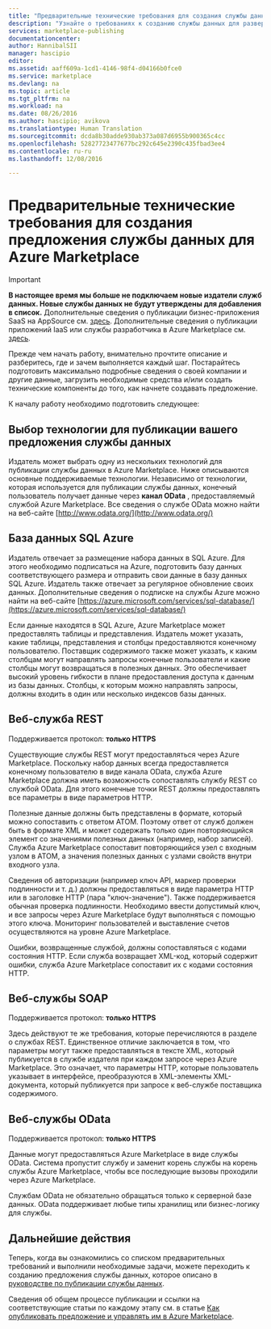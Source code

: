```yaml
---
title: "Предварительные технические требования для создания службы данных для Marketplace | Документация Майкрософт"
description: "Узнайте о требованиях к созданию службы данных для развертывания и продажи в Azure Marketplace"
services: marketplace-publishing
documentationcenter: 
author: HannibalSII
manager: hascipio
editor: 
ms.assetid: aaff609a-1cd1-4146-98f4-d04166b0fce0
ms.service: marketplace
ms.devlang: na
ms.topic: article
ms.tgt_pltfrm: na
ms.workload: na
ms.date: 08/26/2016
ms.author: hascipio; avikova
ms.translationtype: Human Translation
ms.sourcegitcommit: dcda8b30adde930ab373a087d6955b900365c4cc
ms.openlocfilehash: 52827723477677bc292c645e2390c435fbad3ee4
ms.contentlocale: ru-ru
ms.lasthandoff: 12/08/2016

---
```

# <a name="technical-pre-requisites-for-creating-a-data-service-offer-for-the-azure-marketplace"></a>Предварительные технические требования для создания предложения службы данных для Azure Marketplace
> [!IMPORTANT]
> **В настоящее время мы больше не подключаем новые издатели служб данных. Новые службы данных не будут утверждены для добавления в список.** Дополнительные сведения о публикации бизнес-приложения SaaS на AppSource см. [здесь](https://appsource.microsoft.com/partners). Дополнительные сведения о публикации приложений IaaS или службы разработчика в Azure Marketplace см. [здесь](https://azure.microsoft.com/marketplace/programs/certified/).
> 
> 

Прежде чем начать работу, внимательно прочтите описание и разберитесь, где и зачем выполняется каждый шаг. Постарайтесь подготовить максимально подробные сведения о своей компании и другие данные, загрузить необходимые средства и/или создать технические компоненты до того, как начнете создавать предложение.

К началу работу необходимо подготовить следующее:

## <a name="make-a-decision-on-what-technology-will-be-used-to-publish-your-data-service-offer"></a>Выбор технологии для публикации вашего предложения службы данных
Издатель может выбрать одну из нескольких технологий для публикации службы данных в Azure Marketplace. Ниже описываются основные поддерживаемые технологии. Независимо от технологии, которая используется для публикации службы данных, конечный пользователь получает данные через **канал OData** , предоставляемый службой Azure Marketplace. Все сведения о службе OData можно найти на веб-сайте [http://www.odata.org/](http://www.odata.org/)

## <a name="sql-azure-database"></a>База данных SQL Azure
Издатель отвечает за размещение набора данных в SQL Azure. Для этого необходимо подписаться на Azure, подготовить базу данных соответствующего размера и отправить свои данные в базу данных SQL Azure. Издатель также отвечает за регулярное обновление своих данных. Дополнительные сведения о подписке на службы Azure можно найти на веб-сайте [https://azure.microsoft.com/services/sql-database/](https://azure.microsoft.com/services/sql-database/)

Если данные находятся в SQL Azure, Azure Marketplace может предоставлять таблицы и представления. Издатель может указать, какие таблицы, представления и столбцы предоставляются конечному пользователю. Поставщик содержимого также может указать, к каким столбцам могут направлять запросы конечные пользователи и какие столбцы могут возвращаться в полезных данных. Это обеспечивает высокий уровень гибкости в плане предоставления доступа к данным из базы данных. Столбцы, к которым можно направлять запросы, должны входить в один или несколько индексов базы данных.

## <a name="rest-based-web-service"></a>Веб-служба REST
Поддерживается протокол: **только HTTPS**

Существующие службы REST могут предоставляться через Azure Marketplace. Поскольку набор данных всегда предоставляется конечному пользователю в виде канала OData, служба Azure Marketplace должна иметь возможность сопоставлять службу REST со службой OData. Для этого конечные точки REST должны предоставлять все параметры в виде параметров HTTP.

Полезные данные должны быть представлены в формате, который можно сопоставить с ответом ATOM. Поэтому ответ от служб должен быть в формате XML и может содержать только один повторяющийся элемент со значениями полезных данных (например, набор записей). Служба Azure Marketplace сопоставит повторяющийся узел с входным узлом в ATOM, а значения полезных данных с узлами свойств внутри входного узла.

Сведения об авторизации (например ключ API, маркер проверки подлинности и т. д.) должны предоставляться в виде параметра HTTP или в заголовке HTTP (пара "ключ-значение"). Также поддерживается обычная проверка подлинности. Необходимо ввести допустимый ключ, и все запросы через Azure Marketplace будут выполняться с помощью этого ключа. Мониторинг пользователей и выставление счетов осуществляются на уровне Azure Marketplace.

Ошибки, возвращенные службой, должны сопоставляться с кодами состояния HTTP. Если служба возвращает XML-код, который содержит ошибки, служба Azure Marketplace сопоставит их с кодами состояния HTTP.

## <a name="soap-based-web-services"></a>Веб-службы SOAP
Поддерживается протокол: **только HTTPS**

Здесь действуют те же требования, которые перечисляются в разделе о службах REST. Единственное отличие заключается в том, что параметры могут также предоставляться в тексте XML, который публикуется в службе издателя при каждом запросе через Azure Marketplace. Это означает, что параметры HTTP, которые пользователь указывает в интерфейсе, преобразуются в XML-элементы XML-документа, который публикуется при запросе к веб-службе поставщика содержимого.

## <a name="odata-based-web-services"></a>Веб-службы OData
Поддерживается протокол: **только HTTPS**

Данные могут предоставляться Azure Marketplace в виде службы OData. Система пропустит службу и заменит корень службы на корень службы Azure Marketplace, чтобы все последующие вызовы проходили через Azure Marketplace.

Службам OData не обязательно обращаться только к серверной базе данных. OData поддерживает любые типы хранилищ или бизнес-логику для службы.

## <a name="next-steps"></a>Дальнейшие действия
Теперь, когда вы ознакомились со списком предварительных требований и выполнили необходимые задачи, можете переходить к созданию предложения службы данных, которое описано в [руководстве по публикации службы данных](marketplace-publishing-data-service-creation.md).

Сведения об общем процессе публикации и ссылки на соответствующие статьи по каждому этапу см. в статье [Как опубликовать предложение и управлять им в Azure Marketplace](marketplace-publishing-getting-started.md).

[link-acct]:marketplace-publishing-accounts-creation-registration.md

